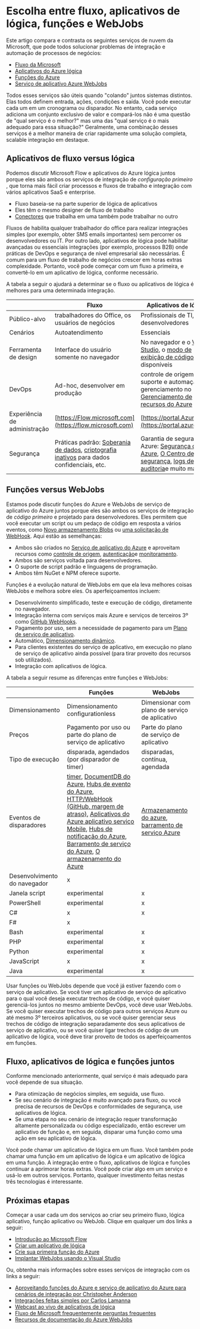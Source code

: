 <properties
    pageTitle="Escolha entre fluxo, aplicativos de lógica, funções e WebJobs | Microsoft Azure"
    description="Compare e contraste a nuvem integração de serviços da Microsoft e decidir quais serviços você deve usar."
    services="functions,app-service\logic"
    documentationCenter="na"
    authors="cephalin"
    manager="wpickett"
    tags=""
    keywords="Microsoft fluxo, fluxo, aplicativos de lógica, funções azure, funções, azure webjobs, webjobs, evento arquitetura de processamento, computação dinâmica, sem servidor"/>

<tags
    ms.service="functions"
    ms.devlang="multiple"
    ms.topic="article"
    ms.tgt_pltfrm="multiple"
    ms.workload="na"
    ms.date="09/08/2016"
    ms.author="chrande; glenga"/>

# <a name="choose-between-flow-logic-apps-functions-and-webjobs"></a>Escolha entre fluxo, aplicativos de lógica, funções e WebJobs

Este artigo compara e contrasta os seguintes serviços de nuvem da Microsoft, que pode todos solucionar problemas de integração e automação de processos de negócios:

- [Fluxo da Microsoft](https://flow.microsoft.com/)
- [Aplicativos do Azure lógica](https://azure.microsoft.com/services/logic-apps/)
- [Funções do Azure](https://azure.microsoft.com/services/functions/)
- [Serviço de aplicativo Azure WebJobs](../app-service-web/web-sites-create-web-jobs.md)

Todos esses serviços são úteis quando "colando" juntos sistemas distintos. Elas todos definem entrada, ações, condições e saída. Você pode executar cada um em um cronograma ou disparador. No entanto, cada serviço adiciona um conjunto exclusivo de valor e compará-los não é uma questão de "qual serviço é o melhor?" mas uma das "qual serviço é o mais adequado para essa situação?" Geralmente, uma combinação desses serviços é a melhor maneira de criar rapidamente uma solução completa, scalable integração em destaque.

<a name="flow"></a>
## <a name="flow-vs-logic-apps"></a>Aplicativos de fluxo versus lógica

Podemos discutir Microsoft Flow e aplicativos do Azure lógica juntos porque eles são ambos os serviços de integração de *configuração primeiro* , que torna mais fácil criar processos e fluxos de trabalho e integração com vários aplicativos SaaS e enterprise. 

- Fluxo baseia-se na parte superior de lógica de aplicativos
- Eles têm o mesmo designer de fluxo de trabalho
- [Conectores](../connectors/apis-list.md) que trabalha em uma também pode trabalhar no outro

Fluxos de habilita qualquer trabalhador do office para realizar integrações simples (por exemplo, obter SMS emails importantes) sem percorrer os desenvolvedores ou IT. Por outro lado, aplicativos de lógica pode habilitar avançadas ou essenciais integrações (por exemplo, processos B2B) onde práticas de DevOps e segurança de nível empresarial são necessárias. É comum para um fluxo de trabalho de negócios crescer em horas extras complexidade. Portanto, você pode começar com um fluxo a primeira, e convertê-lo em um aplicativo de lógica, conforme necessário.

A tabela a seguir o ajudará a determinar se o fluxo ou aplicativos de lógica é melhores para uma determinada integração.

|               | Fluxo                                                                             | Aplicativos de lógica                                                                                          |
|---------------|----------------------------------------------------------------------------------|-----------------------------------------------------------------------------------------------------|
| Público-alvo      | trabalhadores do Office, os usuários de negócios                                                   | Profissionais de TI, desenvolvedores                                                                                 |
| Cenários     | Autoatendimento                                                                     | Essenciais                                                                                    |
| Ferramenta de design   | Interface do usuário somente no navegador                                                              | No navegador e o [Visual Studio](../app-service/logic/app-service-logic-deploy-from-vs.md), o [modo de exibição de código](../app-service-logic/app-service-logic-author-definitions.md) disponíveis |
| DevOps        | Ad-hoc, desenvolver em produção                                                    | controle de origem, teste, suporte e automação e gerenciamento no [Gerenciamento de recursos do Azure](../app-service-logic/app-service-logic-arm-provision.md)|
| Experiência de administração| [https://Flow.microsoft.com](https://flow.microsoft.com)                       | [https://portal.Azure.com](https://portal.azure.com)                                                |
| Segurança      | Práticas padrão: [Soberania de dados](https://wikipedia.org/wiki/Technological_Sovereignty), [criptografia inativos](https://wikipedia.org/wiki/Data_at_rest#Encryption) para dados confidenciais, etc. | Garantia de segurança do Azure: [Segurança do Azure](https://www.microsoft.com/trustcenter/Security/AzureSecurity), [O Centro de segurança](https://azure.microsoft.com/services/security-center/), [logs de auditoria](https://azure.microsoft.com/blog/azure-audit-logs-ux-refresh/)e muito mais. |

<a name="function"></a>
## <a name="functions-vs-webjobs"></a>Funções versus WebJobs

Estamos pode discutir funções do Azure e WebJobs de serviço de aplicativo do Azure juntos porque eles são ambos os serviços de integração de *código primeiro* e projetado para desenvolvedores. Eles permitem que você executar um script ou um pedaço de código em resposta a vários eventos, como [Novo armazenamento Blobs](functions-bindings-storage.md) ou [uma solicitação de WebHook](functions-bindings-http-webhook.md). Aqui estão as semelhanças: 

- Ambos são criados no [Serviço de aplicativo do Azure](../app-service/app-service-value-prop-what-is.md) e aproveitam recursos como [controle de origem](../app-service-web/app-service-continuous-deployment.md), [autenticação](../app-service/app-service-authentication-overview.md)e [monitoramento](../app-service-web/web-sites-monitor.md).
- Ambos são serviços voltada para desenvolvedores.
- O suporte de script padrão e linguagens de programação.
- Ambos têm NuGet e NPM oferece suporte.

Funções é a evolução natural de WebJobs em que ela leva melhores coisas WebJobs e melhora sobre eles. Os aperfeiçoamentos incluem: 

- Desenvolvimento simplificado, teste e execução de código, diretamente no navegador.
- Integração interna com serviços mais Azure e serviços de terceiros 3º como [GitHub WebHooks](https://developer.github.com/webhooks/creating/).
- Pagamento por uso, sem a necessidade de pagamento para um [Plano de serviço de aplicativo](../app-service/azure-web-sites-web-hosting-plans-in-depth-overview.md).
- Automático, [Dimensionamento dinâmico](functions-scale.md).
- Para clientes existentes do serviço de aplicativo, em execução no plano de serviço de aplicativo ainda possível (para tirar proveito dos recursos sob utilizados).
- Integração com aplicativos de lógica.

A tabela a seguir resume as diferenças entre funções e WebJobs:

|                        | Funções                                                                                                                                                                | WebJobs                            |
|------------------------|--------------------------------------------------------------------------------------------------------------------------------------------------------------------------|------------------------------------|
| Dimensionamento                | Dimensionamento configurationless                                                                                                                                                | Dimensionar com plano de serviço de aplicativo        |
| Preços                | Pagamento por uso ou parte do plano de serviço de aplicativo                                                                                                                                  | Parte do plano de serviço de aplicativo           |
| Tipo de execução               | disparada, agendados (por disparador de timer)                                                                                                                                  | disparadas, contínua, agendada   |
| Eventos de disparadores         | [timer](functions-bindings-timer.md), [DocumentDB do Azure](functions-bindings-documentdb.md), [Hubs de evento do Azure](functions-bindings-event-hubs), [HTTP/WebHook (GitHub, margem de atraso)](functions-bindings-http-webhook.md), [Aplicativos do Azure aplicativo serviço Mobile](functions-bindings-mobile-apps.md), [Hubs de notificação do Azure](functions-bindings-notification-hubs.md), [Barramento de serviço do Azure](functions-bindings-service-bus.md), [O armazenamento do Azure](articles/functions-bindings-storage.md) | [Armazenamento do azure](websites-dotnet-webjobs-sdk-storage-blobs-how-to.md), [barramento de serviço Azure](websites-dotnet-webjobs-sdk-service-bus.md)         |
| Desenvolvimento do navegador | x                                                                                                                                                                        |                                    |
| Janela script       | experimental                                                                                                                                                             | x                                  |
| PowerShell             | experimental                                                                                                                                                             | x                                  |
| C#                     | x                                                                                                                                                                        | x                                  |
| F#                     | x                                                                                                                                                                        |                                    |
| Bash                   | experimental                                                                                                                                                             | x                                  |
| PHP                    | experimental                                                                                                                                                             | x                                  |
| Python                 | experimental                                                                                                                                                             | x                                  |
| JavaScript             | x                                                                                                                                                                        | x                                  |
| Java                   | experimental                                                                                                                                                             | x                                  |

Usar funções ou WebJobs depende que você já estiver fazendo com o serviço de aplicativo. Se você tiver um aplicativo de serviço de aplicativo para o qual você deseja executar trechos de código, e você quiser gerenciá-los juntos no mesmo ambiente DevOps, você deve usar WebJobs. Se você quiser executar trechos de código para outros serviços Azure ou até mesmo 3º terceiros aplicativos, ou se você quiser gerenciar seus trechos de código de integração separadamente dos seus aplicativos de serviço de aplicativo, ou se você quiser ligar trechos de código de um aplicativo de lógica, você deve tirar proveito de todos os aperfeiçoamentos em funções.  

<a name="together"></a>
## <a name="flow-logic-apps-and-functions-together"></a>Fluxo, aplicativos de lógica e funções juntos

Conforme mencionado anteriormente, qual serviço é mais adequado para você depende de sua situação. 

- Para otimização de negócios simples, em seguida, use fluxo.
- Se seu cenário de integração é muito avançado para fluxo, ou você precisa de recursos de DevOps e conformidades de segurança, use aplicativos de lógica.
- Se uma etapa no seu cenário de integração requer transformação altamente personalizada ou código especializado, então escrever um aplicativo de função e, em seguida, disparar uma função como uma ação em seu aplicativo de lógica.

Você pode chamar um aplicativo de lógica em um fluxo. Você também pode chamar uma função em um aplicativo de lógica e um aplicativo de lógica em uma função. A integração entre o fluxo, aplicativos de lógica e funções continuar a aprimorar horas extras. Você pode criar algo em um serviço e usá-lo em outros serviços. Portanto, qualquer investimento feitas nestas três tecnologias é interessante.

## <a name="next-steps"></a>Próximas etapas

Começar a usar cada um dos serviços ao criar seu primeiro fluxo, lógica aplicativo, função aplicativo ou WebJob. Clique em qualquer um dos links a seguir:

- [Introdução ao Microsoft Flow](https://flow.microsoft.com/en-us/documentation/getting-started/)
- [Criar um aplicativo de lógica](../app-service-logic/app-service-logic-create-a-logic-app.md)
- [Crie sua primeira função do Azure](../azure-functions/functions-create-first-azure-function.md)
- [Implantar WebJobs usando o Visual Studio](../app-service-web/websites-dotnet-deploy-webjobs.md)

Ou, obtenha mais informações sobre esses serviços de integração com os links a seguir:

- [Aproveitando funções do Azure e serviço de aplicativo do Azure para cenários de integração por Christopher Anderson](http://www.biztalk360.com/integrate-2016-resources/leveraging-azure-functions-azure-app-service-integration-scenarios/)
- [Integrações feitas simples por Carlos Lamanna](http://www.biztalk360.com/integrate-2016-resources/integrations-made-simple/)
- [Webcast ao vivo de aplicativos de lógica](http://aka.ms/logicappslive)
- [Fluxo de Microsoft frequentemente perguntas frequentes](https://flow.microsoft.com/documentation/frequently-asked-questions/)
- [Recursos de documentação do Azure WebJobs](../app-service-web/websites-webjobs-resources.md)
